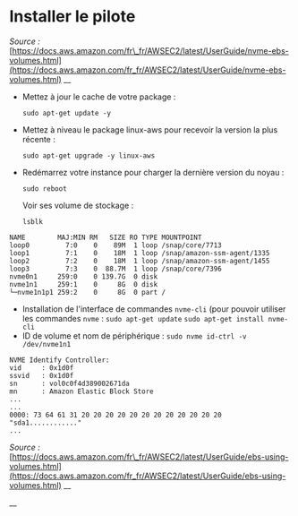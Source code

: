# Installer le pilote

_Source :_ [https://docs.aws.amazon.com/fr\_fr/AWSEC2/latest/UserGuide/nvme-ebs-volumes.html](https://docs.aws.amazon.com/fr_fr/AWSEC2/latest/UserGuide/nvme-ebs-volumes.html) __

* Mettez à jour le cache de votre package :

  `sudo apt-get update -y`

* Mettez à niveau le package linux-aws pour recevoir la version la plus récente :

  `sudo apt-get upgrade -y linux-aws`

* Redémarrez votre instance pour charger la dernière version du noyau :

  `sudo reboot`

  Voir ses volume de stockage :

  `lsblk`

```text
NAME        MAJ:MIN RM   SIZE RO TYPE MOUNTPOINT
loop0         7:0    0    89M  1 loop /snap/core/7713
loop1         7:1    0    18M  1 loop /snap/amazon-ssm-agent/1335
loop2         7:2    0    18M  1 loop /snap/amazon-ssm-agent/1455
loop3         7:3    0  88.7M  1 loop /snap/core/7396
nvme0n1     259:0    0 139.7G  0 disk
nvme1n1     259:1    0     8G  0 disk
└─nvme1n1p1 259:2    0     8G  0 part /
```

* Installation de l'interface de commandes `nvme-cli` \(pour pouvoir utiliser les commandes `nvme` : `sudo apt-get update` `sudo apt-get install nvme-cli`
* ID de volume et nom de périphérique : `sudo nvme id-ctrl -v /dev/nvme1n1`

```text
NVME Identify Controller:
vid     : 0x1d0f
ssvid   : 0x1d0f
sn      : vol0c0f4d389002671da
mn      : Amazon Elastic Block Store
...
...
0000: 73 64 61 31 20 20 20 20 20 20 20 20 20 20 20 20 "sda1............"
...
```

_Source :_ [https://docs.aws.amazon.com/fr\_fr/AWSEC2/latest/UserGuide/ebs-using-volumes.html](https://docs.aws.amazon.com/fr_fr/AWSEC2/latest/UserGuide/ebs-using-volumes.html) __

\_\_

